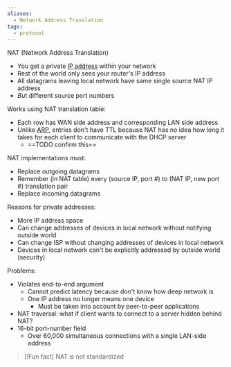 ```yaml
---
aliases:
  - Network Address Translation
tags:
  - protocol
---
```

NAT (Network Address Translation)
- You get a private [IP address](OSI%20layers/Network%20Layer/IP/IP%20Addresses.md) within your network
- Rest of the world only sees your router's IP address
- All datagrams leaving local network have same single source NAT IP address
- *But* different source port numbers

Works using NAT translation table:
- Each row has WAN side address and corresponding LAN side address
- Unlike [ARP](ARP.md), entries don't have TTL because NAT has no idea how long it takes for each client to communicate with the DHCP server
	- ==TODO confirm this==

NAT implementations must:
- Replace outgoing datagrams
- Remember (in NAT table) every (source IP, port #) to (NAT IP, new port #) translation pair
- Replace incoming datagrams

Reasons for private addresses:
- More IP address space
- Can change addresses of devices in local network without notifying outside world
- Can change ISP without changing addresses of devices in local network
- Devices in local network can't be explicitly addressed by outside world (security)

Problems:
- Violates end-to-end argument
	- Cannot predict latency because don't know how deep network is
	- One IP address no longer means one device
		- Must be taken into account by peer-to-peer applications
- NAT traversal: what if client wants to connect to a server hidden behind NAT?
- 16-bit port-number field
	- Over 60,000 simultaneous connections with a single LAN-side address

> [!Fun fact]
> NAT is not standardized
